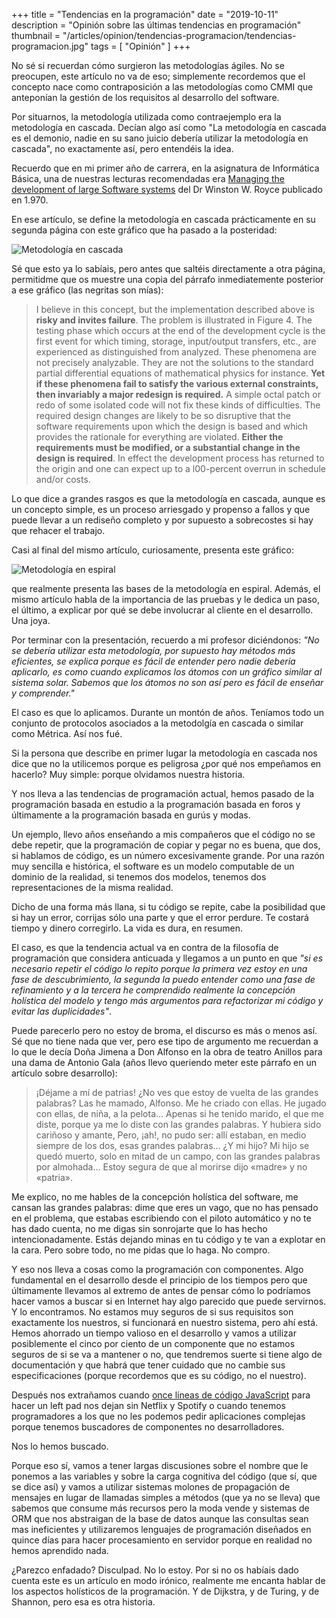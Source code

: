 +++
title = "Tendencias en la programación"
date = "2019-10-11"
description = "Opinión sobre las últimas tendencias en programación"
thumbnail = "/articles/opinion/tendencias-programacion/tendencias-programacion.jpg"
tags = [ "Opinión" ]
+++

No sé si recuerdan cómo surgieron las metodologías ágiles. No se preocupen, este artículo no va de eso; simplemente recordemos
que el concepto nace como contraposición a las metodologías como CMMI que anteponían la gestión de los requisitos
al desarrollo del software.

Por situarnos, la metodología utilizada como contraejemplo era la metodología en cascada. Decían algo así como 
"La metodología en cascada es el demonio, nadie en su sano juicio debería utilizar la metodología en cascada", no exactamente
así, pero entendéis la idea.

Recuerdo que en mi primer año de carrera, en la asignatura de Informática Básica, una de nuestras lecturas recomendadas era
[Managing the development of large Software systems](http://www-scf.usc.edu/~csci201/lectures/Lecture11/royce1970.pdf) 
del Dr Winston W. Royce publicado en 1.970.
	
En ese artículo, se define la metodología en cascada prácticamente en su segunda página con este gráfico que ha pasado a la posteridad:

![Metodología en cascada](/blog/articles/opinion/tendencias-programacion/metodologia-en-cascada.jpg "Definición de la metodología en cascada")

Sé que esto ya lo sabíais, pero antes que saltéis directamente a otra página, permitidme que os muestre una copia del párrafo
inmediatemente posterior a ese gráfico (las negritas son mías):

> I believe in this concept, but the implementation described above is **risky and invites failure**. The
> problem is illustrated in Figure 4. The testing phase which occurs at the end of the development cycle is the
> first event for which timing, storage, input/output transfers, etc., are experienced as distinguished from
> analyzed. These phenomena are not precisely analyzable. They are not the solutions to the standard partial
> differential equations of mathematical physics for instance. **Yet if these phenomena fail to satisfy the various
> external constraints, then invariably a major redesign is required.** A simple octal patch or redo of some isolated
> code will not fix these kinds of difficulties. The required design changes are likely to be so disruptive that the
> software requirements upon which the design is based and which provides the rationale for everything are
> violated. **Either the requirements must be modified, or a substantial change in the design is required**. In effect
> the development process has returned to the origin and one can expect up to a l00-percent overrun in schedule
> and/or costs. 

Lo que dice a grandes rasgos es que la metodología en cascada, aunque es un concepto simple,
es un proceso arriesgado y propenso a fallos y que puede llevar a un rediseño completo y por supuesto a sobrecostes si hay
que rehacer el trabajo. 

Casi al final del mismo artículo, curiosamente, presenta este gráfico:

![Metodología en espiral](/blog/articles/opinion/tendencias-programacion/metodologia-en-espiral.jpg "Figura de metodología en espiral")

que realmente presenta las bases de la metodología en espiral. Además, el mismo artículo habla de la importancia de las pruebas
y le dedica un paso, el último, a explicar por qué se debe involucrar al cliente en el desarrollo. Una joya.

Por terminar con la presentación, recuerdo a mi profesor diciéndonos: *"No se debería utilizar esta metodología, 
por supuesto hay métodos más eficientes, se explica porque es fácil de entender pero nadie debería aplicarlo, es 
como cuando explicamos los átomos con un gráfico similar al sistema solar. Sabemos que los átomos no son así pero 
es fácil de enseñar y comprender."*

El caso es que lo aplicamos. Durante un montón de años. Teníamos todo un conjunto de protocolos asociados a la metodolgía en cascada
o similar como Métrica. Así nos fué.

Si la persona que describe en primer lugar la metodología en cascada nos dice que no la utilicemos porque es peligrosa ¿por qué 
nos empeñamos en hacerlo? Muy simple: porque olvidamos nuestra historia.

Y nos lleva a las tendencias de programación actual, hemos pasado de la programación basada en estudio a la programación basada en
foros y últimamente a la programación basada en gurús y modas.

Un ejemplo, llevo años enseñando a mis compañeros que el código no se debe repetir, que la programación de copiar y pegar no es buena,
que dos, si hablamos de código, es un número excesivamente grande. Por una razón muy sencilla e histórica, el software es un modelo
computable de un dominio de la realidad, si tenemos dos modelos, tenemos dos representaciones de la misma realidad.

Dicho de una forma más llana, si tu código se repite, cabe la posibilidad que si hay un error, corrijas sólo una parte y que el error
perdure. Te costará tiempo y dinero corregirlo. La vida es dura, en resumen.

El caso, es que la tendencia actual va en contra de la filosofía de programación que considera anticuada y llegamos a un punto en que
*"si es necesario repetir el código lo repito porque la primera vez estoy en una fase de descubrimiento, la segunda la puedo
entender como una fase de refinamiento y a la tercera he comprendido realmente la concepción holística del modelo y tengo
más argumentos para refactorizar mi código y evitar las duplicidades"*.

Puede parecerlo pero no estoy de broma, el discurso es más o menos así. Sé que no tiene nada que ver, pero ese tipo de argumento
me recuerdan a lo que le decía Doña Jimena a Don Alfonso en la obra de teatro Anillos para una dama de Antonio Gala (años
llevo queriendo meter este párrafo en un artículo sobre desarrollo):

> ¡Déjame a mí de patrias! ¿No ves que estoy de
> vuelta de las grandes palabras? Las he mamado, Alfonso. Me he criado con ellas. He
> jugado con ellas, de niña, a la pelota... Apenas si he tenido marido, el que me diste,
> porque ya me lo diste con las grandes palabras. Y hubiera sido cariñoso y amante, Pero,
> ¡ah!, no pudo ser: allí estaban, en medio siempre de los dos, esas grandes palabras... ¿Y
> mi hijo? Mi hijo se quedó muerto, solo en mitad de un campo, con las grandes palabras
> por almohada... Estoy segura de que al morirse dijo «madre» y no «patria».

Me explico, no me hables de la concepción holística del software, me cansan las grandes palabras: dime que eres un vago, que no
has pensado en el problema, que estabas escribiendo con el piloto automático y no te has dado cuenta, no me digas 
sin sonrojarte que lo has hecho intencionadamente. Estás dejando minas en tu código y te van a explotar en la cara. 
Pero sobre todo, no me pidas que lo haga. No compro.

Y eso nos lleva a cosas como la programación con componentes. Algo fundamental en el desarrollo desde el principio de los tiempos pero
que últimamente llevamos al extremo de antes de pensar cómo lo podríamos hacer vamos a buscar si en Internet hay algo parecido
que puede servirnos. Y lo encontramos. No estamos muy seguros de si sus requisitos son exactamente los nuestros, si funcionará
en nuestro sistema, pero ahí está. Hemos ahorrado un tiempo valioso en el desarrollo y vamos a utilizar posiblemente el
cinco por ciento de un componente que no estamos seguros de si se va a mantener o no, que tendremos suerte si tiene algo
de documentación y que habrá que tener cuidado que no cambie sus especificaciones (porque recordemos que es su código, no el nuestro).

Después nos extrañamos cuando 
[once líneas de código JavaScript](https://www.lavanguardia.com/tecnologia/internet/20160325/40672383068/codigo-kik-internet-left-pad-programadores.html)
para hacer un left pad nos dejan sin Netflix y Spotify o cuando tenemos programadores a los que no les podemos pedir aplicaciones 
complejas porque tenemos buscadores de componentes no desarrolladores.

Nos lo hemos buscado.

Porque eso sí, vamos a tener largas discusiones sobre el nombre que le ponemos a las variables y sobre la carga cognitiva del
código (que sí, que se dice así) y vamos a utilizar sistemas molones de propagación de mensajes en lugar de llamadas simples 
a métodos (que ya no se lleva) que sabemos que consume más recursos pero la moda vende y sistemas de ORM que nos 
abstraigan de la base de datos aunque las consultas sean mas ineficientes y utilizaremos lenguajes de programación diseñados
en quince días para hacer procesamiento en servidor porque en realidad no hemos aprendido nada.

¿Parezco enfadado? Disculpad. No lo estoy. Por si no os habíais dado cuenta este es un artículo en modo irónico, realmente
me encanta hablar de los aspectos holísticos de la programación. Y de Dijkstra, y de Turing, y de Shannon, pero esa es otra historia.
